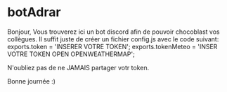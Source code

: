 # botAdrar
Bonjour,
Vous trouverez ici un bot discord afin de pouvoir chocoblast vos collègues.
Il suffit juste de créer un fichier config.js avec le code suivant:
exports.token = 'INSERER VOTRE TOKEN';
exports.tokenMeteo = 'INSER VOTRE TOKEN OPEN OPENWEATHERMAP';

N'oubliez pas de ne JAMAIS partager votr token.

Bonne journée :)
